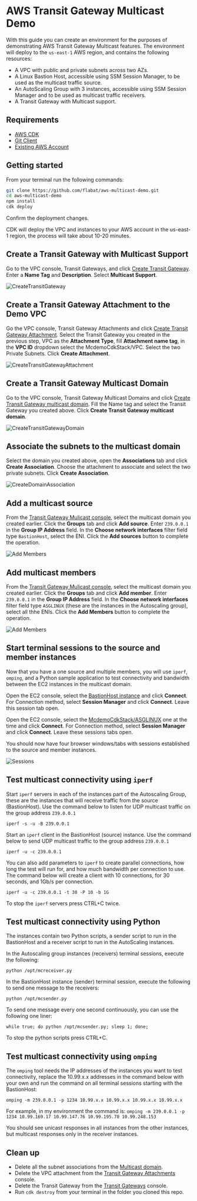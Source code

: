 # AWS Transit Gateway Multicast Demo

With this guide you can create an environment for the purposes of demonstrating AWS Transit Gateway Multicast features. The environment will deploy to the `us-east-1` AWS region, and contains the following resources:

* A VPC with public and private subnets across two AZs.
* A Linux Bastion Host, accessible using SSM Session Manager, to be used as the multicast traffic source.
* An AutoScaling Group with 3 instances, accessible using SSM Session Manager and to be used as  multicast traffic receivers.
* A Transit Gateway with Multicast support.
  
## Requirements

* [AWS CDK](https://docs.aws.amazon.com/cdk/latest/guide/getting_started.html)
* [Git Client](https://git-scm.com/)
* [Existing AWS Account](https://aws.amazon.com/premiumsupport/knowledge-center/create-and-activate-aws-account/)
  
## Getting started

From your terminal run the following commands:

```bash
git clone https://github.com/flabat/aws-multicast-demo.git
cd aws-multicast-demo
npm install
cdk deploy
```

Confirm the deployment changes.

CDK will deploy the VPC and instances to your AWS account in the us-east-1 region, the process will take about 10-20 minutes.

## Create a Transit Gateway with Multicast Support

Go to the VPC console, Transit Gateways, and click [Create Transit Gateway](https://console.aws.amazon.com/vpc/home?region=us-east-1#CreateTransitGateway:). Enter a **Name Tag** and **Description**. Select **Multicast Support**.

![CreateTransitGateway](img/CreateTransitGateway.gif)

## Create a Transit Gateway Attachment to the Demo VPC

Go the VPC console, Transit Gateway Attachments and click [Create Transit Gateway Attachment](https://console.aws.amazon.com/vpc/home?region=us-east-1#CreateTgwAttachment:). Select the Transit Gateway you created in the previous step, VPC as the **Attachment Type**, fill **Attachment name tag**, in the **VPC ID** dropdown select the McdemoCdkStack/VPC. Select the two Private Subnets. Click **Create Attachment**.

![CreateTransitGatewayAttachment](img/CreateTransitGatewayAttachment.gif)

## Create a Transit Gateway Multicast Domain

Go to the VPC console, Transit Gateway Multicast Domains and click [Create Transit Gateway multicast domain](https://console.aws.amazon.com/vpc/home?region=us-east-1#CreateTransitGatewayMulticastDomain:). Fill the Name tag and select the Transit Gateway you created above. Click **Create Transit Gateway multicast domain**.

![CreateTransitGatewayDomain](img/CreateTransitGatewayDomain.gif)

## Associate the subnets to the multicast domain

Select the domain you created above, open the **Associations** tab and click **Create Association**. Choose the attachment to associate and select the two private subnets. Click **Create Association**. 

![CreateDomainAssociation](img/CreateDomainAssociation.gif)

## Add a multicast source

From the [Transit Gateway Mulicast console](https://console.aws.amazon.com/vpc/home?region=us-east-1#TransitGatewayMulticastDomains:sort=transitGatewayMulticastDomainId), select the multicast domain you created earlier. Click the **Groups** tab and click **Add source**. Enter `239.0.0.1` in the **Group IP Address** field. In the **Choose network interfaces** filter field type `BastionHost`, select  the ENI. Click the **Add sources** button to complete the operation.

![Add Members](img/TGW-Add-Sources.png)

## Add multicast members

From the [Transit Gateway Mulicast console](https://console.aws.amazon.com/vpc/home?region=us-east-1#TransitGatewayMulticastDomains:sort=transitGatewayMulticastDomainId), select the multicast domain you created earlier. Click the **Groups** tab and click **Add member**. Enter `239.0.0.1` in the **Group IP Address** field. In the **Choose network interfaces** filter field type `ASGLINUX` (these are the instances in the Autoscaling group), select all thhe ENIs. Click the **Add Members** button to complete the operation.

![Add Members](img/TGW-Add-Members.png)

## Start terminal sessions to the source and member instances

Now that you have a one source and multiple members, you will use `iperf`, `omping`, and a Python sample application to test connectivity and bandwidth between the EC2 instances in the multicast domain.

Open the EC2 console, select the [BastionHost instance](https://console.aws.amazon.com/ec2/v2/home?region=us-east-1#Instances:search=BastionHost;sort=instanceState) and click **Connect**. For Connection method, select **Session Manager** and click **Connect**. Leave this session tab open.

Open the EC2 console, select the [McdemoCdkStack/ASGLINUX](https://console.aws.amazon.com/ec2/v2/home?region=us-east-1#Instances:search=BastionHost;sort=instanceState) one at the time and click **Connect**. For Connection method, select **Session Manager** and click **Connect**. Leave these sessions tabs open.

You should now have four browser windows/tabs with sessions established to the source and member instances.

![Sessions](img/SSS-Sessions.png)

## Test multicast connectivity using `iperf`

Start `iperf` servers in each of the instances part of the Autoscaling Group, these are the instances that will receive traffic from the source (BastionHost). Use the command below to listen for UDP multicast traffic on the group address `239.0.0.1`

`iperf -s -u -B 239.0.0.1`

Start an `iperf` client in the BastionHost (source) instance. Use the command below to send UDP multicast traffic to the group address `239.0.0.1`

`iperf -u -c 239.0.0.1`

You can also add parameters to `iperf` to create parallel connections, how long the test will run for, and how much bandwidth per connection to use. The command below will create a client with 10 connections, for 30 seconds, and 1Gb/s per connection.

`iperf -u -c 239.0.0.1 -t 30 -P 10 -b 1G`

To stop the `iperf` servers press CTRL+C twice.

## Test multicast connectivity using Python

The instances contain two Python scripts, a sender script to run in the BastionHost and a receiver script to run in the AutoScaling instances.

In the Autoscaling group instances (receivers) terminal sessions, execute the following:

`python /opt/mcreceiver.py`

In the BastionHost instance (sender) terminal session, execute the following to send one message to the receivers:

`python /opt/mcsender.py`

To send one message every one second continuously, you can use the following one liner:

`while true; do python /opt/mcsender.py; sleep 1; done;`

To stop the python scripts  press CTRL+C.

## Test multicast connectivity using `omping`

The `omping`  tool needs the IP addresses of the instances you want to test connectivity, replace the 10.99.x.x addresses in the command below with your own and run the command on all terminal sessions starting with the BastionHost:

`omping -m 239.0.0.1 -p 1234 10.99.x.x 10.99.x.x 10.99.x.x 10.99.x.x`

For example, in my environment the command is: `omping -m 239.0.0.1 -p 1234 10.99.169.17 10.99.147.76 10.99.195.70 10.99.248.153`

You should see unicast responses in all instances from the other instances, but multicast responses only in the receiver instances.

## Clean up

* Delete all the subnet associations from the [Multicast domain](https://console.aws.amazon.com/vpc/home?region=us-east-1#TransitGatewayMulticastDomains:sort=transitGatewayMulticastDomainId).
* Delete the VPC attachment from the [Transit Gateway Attachments](https://console.aws.amazon.com/vpc/home?region=us-east-1#TransitGatewayAttachments:sort=transitGatewayAttachmentId) console.
* Delete the Transit Gateway from the [Transit Gateways](https://console.aws.amazon.com/vpc/home?region=us-east-1#TransitGateways:sort=transitGatewayId) console.
* Run `cdk destroy` from your terminal in the folder you cloned this repo.
